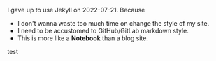 I gave up to use Jekyll on 2022-07-21. Because

- I don't wanna waste too much time on change the style of my site. 
- I need to be accustomed to GitHub/GitLab markdown style.
- This is more like a **Notebook** than a blog site.

test
